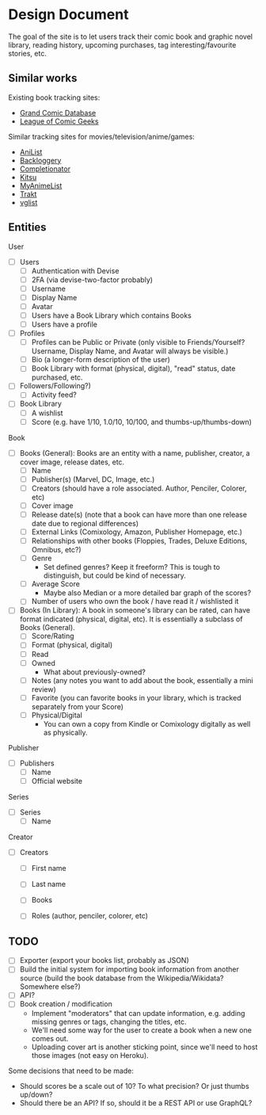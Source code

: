 # Design Document

The goal of the site is to let users track their comic book and graphic novel library, reading history, upcoming purchases, tag interesting/favourite stories, etc.

## Similar works

Existing book tracking sites:
- [Grand Comic Database](https://www.comics.org/)
- [League of Comic Geeks](https://leagueofcomicgeeks.com/)

Similar tracking sites for movies/television/anime/games:

- [AniList](https://anilist.co)
- [Backloggery](http://backloggery.com/)
- [Completionator](https://www.completionator.com/Game?platformIDs=53&sortColumn=GameName&sortDirection=ASC)
- [Kitsu](https://kitsu.io)
- [MyAnimeList](https://myanimelist.net/)
- [Trakt](https://trakt.tv)
- [vglist](https://vglist.co)

## Entities

User
- [ ] Users
  - [ ] Authentication with Devise
  - [ ] 2FA (via devise-two-factor probably)
  - [ ] Username
  - [ ] Display Name
  - [ ] Avatar
  - [ ] Users have a Book Library which contains Books
  - [ ] Users have a profile
- [ ] Profiles
  - [ ] Profiles can be Public or Private (only visible to Friends/Yourself? Username, Display Name, and Avatar will always be visible.)
  - [ ] Bio (a longer-form description of the user)
  - [ ] Book Library with format (physical, digital), "read" status, date purchased, etc.
- [ ] Followers/Following?)
  - [ ] Activity feed?
- [ ] Book Library
  - [ ] A wishlist
  - [ ] Score (e.g. have 1/10, 1.0/10, 10/100, and thumbs-up/thumbs-down)

Book
- [ ] Books (General): Books are an entity with a name, publisher, creator, a cover image, release dates, etc.
  - [ ] Name
  - [ ] Publisher(s) (Marvel, DC, Image, etc.)
  - [ ] Creators (should have a role associated. Author, Penciler, Colorer, etc)
  - [ ] Cover image
  - [ ] Release date(s) (note that a book can have more than one release date due to regional differences)
  - [ ] External Links (Comixology, Amazon, Publisher Homepage, etc.)
  - [ ] Relationships with other books (Floppies, Trades, Deluxe Editions, Omnibus, etc?)
  - [ ] Genre
    - Set defined genres? Keep it freeform? This is tough to distinguish, but could be kind of necessary.
  - [ ] Average Score
    - Maybe also Median or a more detailed bar graph of the scores?
  - [ ] Number of users who own the book / have read it / wishlisted it
- [ ] Books (In Library): A book in someone's library can be rated, can have format indicated (physical, digital, etc). It is essentially a subclass of Books (General).
  - [ ] Score/Rating
  - [ ] Format (physical, digital)
  - [ ] Read
  - [ ] Owned
    - What about previously-owned?
  - [ ] Notes (any notes you want to add about the book, essentially a mini review)
  - [ ] Favorite (you can favorite books in your library, which is tracked separately from your Score)
  - [ ] Physical/Digital
    - You can own a copy from Kindle or Comixology digitally as well as physically.

Publisher
- [ ] Publishers
  - [ ] Name
  - [ ] Official website

Series
- [ ] Series
  - [ ] Name

Creator
- [ ] Creators
  - [ ] First name
  - [ ] Last name
  - [ ] Books
  - [ ] Roles (author, penciler, colorer, etc)


## TODO

- [ ] Exporter (export your books list, probably as JSON)
- [ ] Build the initial system for importing book information from another source (build the book database from the Wikipedia/Wikidata? Somewhere else?)
- [ ] API?
- [ ] Book creation / modification
  - Implement "moderators" that can update information, e.g. adding missing genres or tags, changing the titles, etc.
  - We'll need some way for the user to create a book when a new one comes out.
  - Uploading cover art is another sticking point, since we'll need to host those images (not easy on Heroku).

Some decisions that need to be made:

- Should scores be a scale out of 10? To what precision? Or just thumbs up/down?
- Should there be an API? If so, should it be a REST API or use GraphQL?

